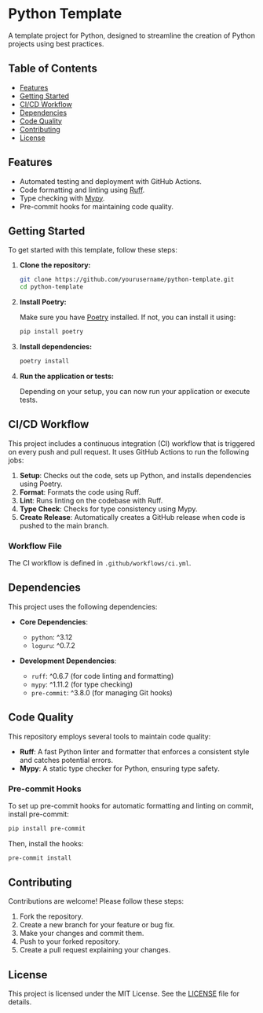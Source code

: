 # Python Template

A template project for Python, designed to streamline the creation of Python projects using best practices.

## Table of Contents

- [Features](#features)
- [Getting Started](#getting-started)
- [CI/CD Workflow](#cicd-workflow)
- [Dependencies](#dependencies)
- [Code Quality](#code-quality)
- [Contributing](#contributing)
- [License](#license)

## Features

- Automated testing and deployment with GitHub Actions.
- Code formatting and linting using [Ruff](https://ruff.rs).
- Type checking with [Mypy](https://mypy.readthedocs.io).
- Pre-commit hooks for maintaining code quality.

## Getting Started

To get started with this template, follow these steps:

1. **Clone the repository:**

   ```bash
   git clone https://github.com/yourusername/python-template.git
   cd python-template
   ```

2. **Install Poetry:**

   Make sure you have [Poetry](https://python-poetry.org/) installed. If not, you can install it using:

   ```bash
   pip install poetry
   ```

3. **Install dependencies:**

   ```bash
   poetry install
   ```

4. **Run the application or tests:**

   Depending on your setup, you can now run your application or execute tests.

## CI/CD Workflow

This project includes a continuous integration (CI) workflow that is triggered on every push and pull request. It uses
GitHub Actions to run the following jobs:

1. **Setup**: Checks out the code, sets up Python, and installs dependencies using Poetry.
2. **Format**: Formats the code using Ruff.
3. **Lint**: Runs linting on the codebase with Ruff.
4. **Type Check**: Checks for type consistency using Mypy.
5. **Create Release**: Automatically creates a GitHub release when code is pushed to the main branch.

### Workflow File

The CI workflow is defined in `.github/workflows/ci.yml`.

## Dependencies

This project uses the following dependencies:

- **Core Dependencies**:
    - `python`: ^3.12
    - `loguru`: ^0.7.2

- **Development Dependencies**:
    - `ruff`: ^0.6.7 (for code linting and formatting)
    - `mypy`: ^1.11.2 (for type checking)
    - `pre-commit`: ^3.8.0 (for managing Git hooks)

## Code Quality

This repository employs several tools to maintain code quality:

- **Ruff**: A fast Python linter and formatter that enforces a consistent style and catches potential errors.
- **Mypy**: A static type checker for Python, ensuring type safety.

### Pre-commit Hooks

To set up pre-commit hooks for automatic formatting and linting on commit, install pre-commit:

```bash
pip install pre-commit
```

Then, install the hooks:

```bash
pre-commit install
```

## Contributing

Contributions are welcome! Please follow these steps:

1. Fork the repository.
2. Create a new branch for your feature or bug fix.
3. Make your changes and commit them.
4. Push to your forked repository.
5. Create a pull request explaining your changes.

## License

This project is licensed under the MIT License. See the [LICENSE](LICENSE) file for details.
